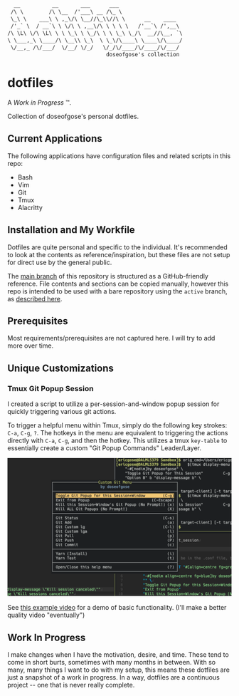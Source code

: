 ```text
  __          __       ___      ___                    
 /\ \        /\ \__  /'___\ __ /\_ \                   
 \_\ \    ___\ \ ,_\/\ \__//\_\\//\ \      __    ____  
 /'_` \  / __`\ \ \/\ \ ,__\/\ \ \ \ \   /'__`\ /',__\ 
/\ \L\ \/\ \L\ \ \ \_\ \ \_/\ \ \ \_\ \_/\  __//\__, `\
\ \___,_\ \____/\ \__\\ \_\  \ \_\/\____\ \____\/\____/
 \/__,_ /\/___/  \/__/ \/_/   \/_/\/____/\/____/\/___/ 
                               doseofgose's collection 
```

# dotfiles

A _Work in Progress_ ™️.

Collection of doseofgose's personal dotfiles.

## Current Applications

The following applications have configuration files and related scripts in this repo:
- Bash
- Vim
- Git
- Tmux
- Alacritty

## Installation and My Workfile

Dotfiles are quite personal and specific to the individual.  It's recommended to look at the contents as reference/inspiration, but these files are not setup for direct use by the general public.

The [main branch](https://github.com/DoseOfGose/dotfiles/tree/main) of this repository is structured as a GitHub-friendly reference.  File contents and sections can be copied manually, however this repo is intended to be used with a bare repository using the `active` branch, as [described here](https://www.atlassian.com/git/tutorials/dotfiles).

## Prerequisites

Most requirements/prerequisites are not captured here.  I will try to add more over time.

## Unique Customizations
### Tmux Git Popup Session
I created a script to utilize a per-session-and-window popup session for quickly triggering various git actions.

To trigger a helpful menu within Tmux, simply do the following key strokes: `C-a`, `C-g`, `?`.  The hotkeys in the menu are equivalent to triggering the actions directly with `C-a`, `C-g`, and then the hotkey.  This utilizes a tmux `key-table` to essentially create a custom "Git Popup Commands" Leader/Layer.

![Screenshot of custom menu](/scripts/tmux-git-menu.png)

See [this example video](https://youtu.be/8QEZ9JOQyoY) for a demo of basic functionality. (I'll make a better quality video "eventually")

## Work In Progress
I make changes when I have the motivation, desire, and time.  These tend to come in short burts, sometimes with many months in between.  With so many, many things I want to do with my setup, this means these dotfiles are just a snapshot of a work in progress.  In a way, dotfiles are a continuous project -- one that is never really complete.
